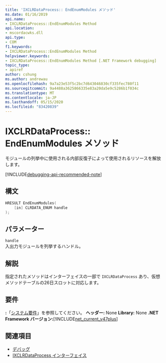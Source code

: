 ```yaml
---
title: 'IXCLRDataProcess:: EndEnumModules メソッド'
ms.date: 01/16/2019
api.name:
- IXCLRDataProcess::EndEnumModules Method
api.location:
- mscordacwks.dll
api.type:
- COM
f1.keywords:
- IXCLRDataProcess::EndEnumModules Method
helpviewer.keywords:
- IXCLRDataProcess::EndEnumModules Method [.NET Framework debugging]
topic_type:
- apiref
author: cshung
ms.author: andrewau
ms.openlocfilehash: 9a7a23e53f5c2bc7d643046830cf335fec780f11
ms.sourcegitcommit: 9a4488a3625866335e83a20da5e9c5286b1f034c
ms.translationtype: MT
ms.contentlocale: ja-JP
ms.lasthandoff: 05/15/2020
ms.locfileid: "83420839"
---
```

# <a name="ixclrdataprocessendenummodules-method"></a>IXCLRDataProcess:: EndEnumModules メソッド

モジュールの列挙中に使用される内部反復子によって使用されるリソースを解放します。

[!INCLUDE[debugging-api-recommended-note](../../../../includes/debugging-api-recommended-note.md)]

## <a name="syntax"></a>構文

```cpp
HRESULT EndEnumModules(
    [in] CLRDATA_ENUM handle
);
```

## <a name="parameters"></a>パラメーター

`handle`\
入出力モジュールを列挙するハンドル。

## <a name="remarks"></a>解説

指定されたメソッドはインターフェイスの一部で `IXCLRDataProcess` あり、仮想メソッドテーブルの26日スロットに対応します。

## <a name="requirements"></a>要件

**:**「[システム要件](../../get-started/system-requirements.md)」を参照してください。
**ヘッダー:** None **Library:** None **.NET Framework バージョン:**[!INCLUDE[net_current_v47plus](../../../../includes/net-current-v47plus.md)]

## <a name="see-also"></a>関連項目

- [デバッグ](index.md)
- [IXCLRDataProcess インターフェイス](ixclrdataprocess-interface.md)
